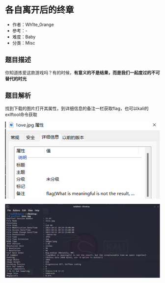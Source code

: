 # 各自离开后的终章

- 作者：Wh1te_0range
- 参考：-
- 难度：Baby
- 分类：Misc

## 题目描述

你知道拣爱这款游戏吗？有的时候，**有意义的不是结果，而是我们一起度过的不可替代的时光**

## 题目解析

找到下载的图片打开其属性，到详细信息的备注一栏获取flag，也可以kali的exlftool命令获取

![](writeup/images/image-20231021203118889.png)

![](writeup/images/image-20231021203259479.png)
